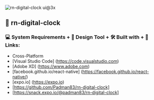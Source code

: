 ![rn-digital-clock ui@3x](https://user-images.githubusercontent.com/45048950/69532427-c0b57680-0fb0-11ea-8530-13954bac7fa5.png)

## 📲 rn-digital-clock

### 💻 System Requirements + 🎨 Design Tool + 🛠️ Built with + 🔗 Links:

* Cross-Platform
* [Visual Studio Code] (https://code.visualstudio.com)
* [Adobe XD] (https://www.adobe.com)
* [facebook.github.io/react-native] (https://facebook.github.io/react-native/)
* [expo.io] (https://expo.io)
* [https://github.com/Padman83/rn-digital-clock]
* [https://snack.expo.io/@padman83/rn-digital-clock]
